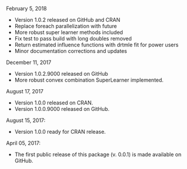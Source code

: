 February 5, 2018
* Version 1.0.2 released on GitHub and CRAN
* Replace foreach parallelization with future
* More robust super learner methods included 
* Fix test to pass build with long doubles removed
* Return estimated influence functions with drtmle fit for power users
* Minor documentation corrections and updates

December 11, 2017
* Version 1.0.2.9000 released on GitHub
* More robust convex combination SuperLearner implemented.

August 17, 2017
* Version 1.0.0 released on CRAN.
* Version 1.0.0.9000 released on GitHub.

August 15, 2017:
* Version 1.0.0 ready for CRAN release. 

April 05, 2017:
* The first public release of this package (v. 0.0.1) is made available on GitHub.